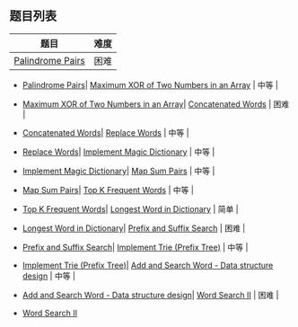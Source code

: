 ## 题目列表  
| 题目 | 难度 |  
|:---:|:---:|  
| [Palindrome Pairs](palindrome-pairs/question.md) | 困难 |   
  
 * [Palindrome Pairs](/home/scy/PycharmProjects/leetcode_book/book/trie/palindrome-pairs/question.md)| [Maximum XOR of Two Numbers in an Array](maximum-xor-of-two-numbers-in-an-array/question.md) | 中等 |   
  
 * [Maximum XOR of Two Numbers in an Array](/home/scy/PycharmProjects/leetcode_book/book/trie/maximum-xor-of-two-numbers-in-an-array/question.md)| [Concatenated Words](concatenated-words/question.md) | 困难 |   
  
 * [Concatenated Words](/home/scy/PycharmProjects/leetcode_book/book/trie/concatenated-words/question.md)| [Replace Words](replace-words/question.md) | 中等 |   
  
 * [Replace Words](/home/scy/PycharmProjects/leetcode_book/book/trie/replace-words/question.md)| [Implement Magic Dictionary](implement-magic-dictionary/question.md) | 中等 |   
  
 * [Implement Magic Dictionary](/home/scy/PycharmProjects/leetcode_book/book/trie/implement-magic-dictionary/question.md)| [Map Sum Pairs](map-sum-pairs/question.md) | 中等 |   
  
 * [Map Sum Pairs](/home/scy/PycharmProjects/leetcode_book/book/trie/map-sum-pairs/question.md)| [Top K Frequent Words](top-k-frequent-words/question.md) | 中等 |   
  
 * [Top K Frequent Words](/home/scy/PycharmProjects/leetcode_book/book/trie/top-k-frequent-words/question.md)| [Longest Word in Dictionary](longest-word-in-dictionary/question.md) | 简单 |   
  
 * [Longest Word in Dictionary](/home/scy/PycharmProjects/leetcode_book/book/trie/longest-word-in-dictionary/question.md)| [Prefix and Suffix Search](prefix-and-suffix-search/question.md) | 困难 |   
  
 * [Prefix and Suffix Search](/home/scy/PycharmProjects/leetcode_book/book/trie/prefix-and-suffix-search/question.md)| [Implement Trie (Prefix Tree)](implement-trie-prefix-tree/question.md) | 中等 |   
  
 * [Implement Trie (Prefix Tree)](/home/scy/PycharmProjects/leetcode_book/book/trie/implement-trie-prefix-tree/question.md)| [Add and Search Word - Data structure design](add-and-search-word-data-structure-design/question.md) | 中等 |   
  
 * [Add and Search Word - Data structure design](/home/scy/PycharmProjects/leetcode_book/book/trie/add-and-search-word-data-structure-design/question.md)| [Word Search II](word-search-ii/question.md) | 困难 |   
  
 * [Word Search II](/home/scy/PycharmProjects/leetcode_book/book/trie/word-search-ii/question.md)